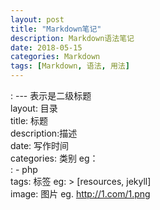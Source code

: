 ```yaml
---
layout: post
title: "Markdown笔记"
description: Markdown语法笔记
date: 2018-05-15
categories: Markdown
tags: [Markdown, 语法, 用法]
---
```



: --- 表示是二级标题  
layout:   目录  
title:   标题  
description:描述  
date: 写作时间  
categories: 类别  eg：  
: - php  
tags: 标签 eg: > [resources, jekyll]  
image:  图片 eg. http://1.com/1.png
